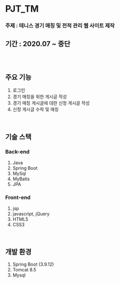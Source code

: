 # PJT_TM
<p>
<h3>주제 : 테니스 경기 매칭 및 전적 관리 웹 사이트 제작</h3>
<h2>기간 : 2020.07 ~ 중단
</p>

<br/>

## 주요 기능<br/>
1. 로그인<br/>
2. 경기 매칭을 위한 게시글 작성<br/>
3. 경기 매칭 게시글에 대한 신청 게시글 작성<br/>
4. 신청 게시글 수락 및 매칭<br/>

<br/>

## 기술 스택
### Back-end
1. Java
2. Spring Boot
3. MySql
4. MyBatis
5. JPA

### Front-end
1. jsp
2. javascript, jQuery
3. HTML5
4. CSS3

<br/>

## 개발 환경
1. Spring Boot (3.9.12)
2. Tomcat 8.5
3. Mysql
